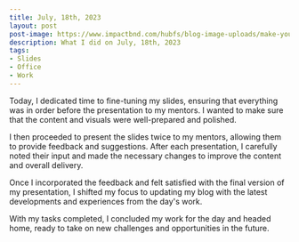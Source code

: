 ```yaml
---
title: July, 18th, 2023
layout: post
post-image: https://www.impactbnd.com/hubfs/blog-image-uploads/make-your-slideshow-presentations-more-professional.jpeg
description: What I did on July, 18th, 2023
tags:
- Slides
- Office
- Work
---
```


Today, I dedicated time to fine-tuning my slides, ensuring that everything was in order before the presentation to my mentors. I wanted to make sure that the content and visuals were well-prepared and polished.

I then proceeded to present the slides twice to my mentors, allowing them to provide feedback and suggestions. After each presentation, I carefully noted their input and made the necessary changes to improve the content and overall delivery.

Once I incorporated the feedback and felt satisfied with the final version of my presentation, I shifted my focus to updating my blog with the latest developments and experiences from the day's work.

With my tasks completed, I concluded my work for the day and headed home, ready to take on new challenges and opportunities in the future.